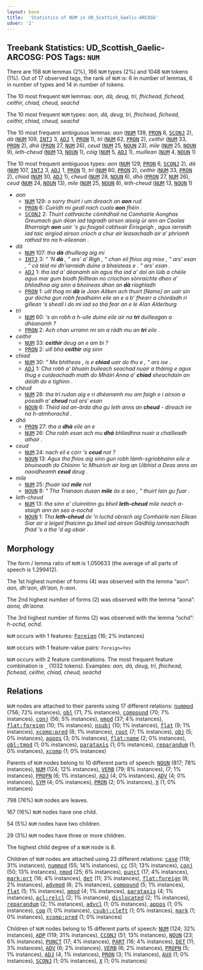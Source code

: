 ```yaml
---
layout: base
title:  'Statistics of NUM in UD_Scottish_Gaelic-ARCOSG'
udver: '2'
---
```


## Treebank Statistics: UD_Scottish_Gaelic-ARCOSG: POS Tags: `NUM`

There are 158 `NUM` lemmas (2%), 166 `NUM` types (2%) and 1048 `NUM` tokens (1%).
Out of 17 observed tags, the rank of `NUM` is: 6 in number of lemmas, 6 in number of types and 14 in number of tokens.

The 10 most frequent `NUM` lemmas: <em>aon, dà, deug, trì, fhichead, fichead, ceithir, chiad, cheud, seachd</em>

The 10 most frequent `NUM` types:  <em>aon, dà, deug, trì, fhichead, fichead, ceithir, chiad, cheud, seachd</em>

The 10 most frequent ambiguous lemmas: <em>aon</em> (<tt><a href="gd_arcosg-pos-NUM.html">NUM</a></tt> 139, <tt><a href="gd_arcosg-pos-PRON.html">PRON</a></tt> 8, <tt><a href="gd_arcosg-pos-SCONJ.html">SCONJ</a></tt> 2), <em>dà</em> (<tt><a href="gd_arcosg-pos-NUM.html">NUM</a></tt> 109, <tt><a href="gd_arcosg-pos-INTJ.html">INTJ</a></tt> 3, <tt><a href="gd_arcosg-pos-ADJ.html">ADJ</a></tt> 1, <tt><a href="gd_arcosg-pos-PRON.html">PRON</a></tt> 1), <em>trì</em> (<tt><a href="gd_arcosg-pos-NUM.html">NUM</a></tt> 62, <tt><a href="gd_arcosg-pos-PRON.html">PRON</a></tt> 2), <em>ceithir</em> (<tt><a href="gd_arcosg-pos-NUM.html">NUM</a></tt> 33, <tt><a href="gd_arcosg-pos-PRON.html">PRON</a></tt> 2), <em>dhà</em> (<tt><a href="gd_arcosg-pos-PRON.html">PRON</a></tt> 27, <tt><a href="gd_arcosg-pos-NUM.html">NUM</a></tt> 26), <em>ceud</em> (<tt><a href="gd_arcosg-pos-NUM.html">NUM</a></tt> 25, <tt><a href="gd_arcosg-pos-NOUN.html">NOUN</a></tt> 23), <em>mìle</em> (<tt><a href="gd_arcosg-pos-NUM.html">NUM</a></tt> 25, <tt><a href="gd_arcosg-pos-NOUN.html">NOUN</a></tt> 9), <em>leth-cheud</em> (<tt><a href="gd_arcosg-pos-NUM.html">NUM</a></tt> 13, <tt><a href="gd_arcosg-pos-NOUN.html">NOUN</a></tt> 1), <em>cóig</em> (<tt><a href="gd_arcosg-pos-NUM.html">NUM</a></tt> 5, <tt><a href="gd_arcosg-pos-ADJ.html">ADJ</a></tt> 1), <em>muillean</em> (<tt><a href="gd_arcosg-pos-NUM.html">NUM</a></tt> 4, <tt><a href="gd_arcosg-pos-NOUN.html">NOUN</a></tt> 1)

The 10 most frequent ambiguous types:  <em>aon</em> (<tt><a href="gd_arcosg-pos-NUM.html">NUM</a></tt> 129, <tt><a href="gd_arcosg-pos-PRON.html">PRON</a></tt> 6, <tt><a href="gd_arcosg-pos-SCONJ.html">SCONJ</a></tt> 2), <em>dà</em> (<tt><a href="gd_arcosg-pos-NUM.html">NUM</a></tt> 107, <tt><a href="gd_arcosg-pos-INTJ.html">INTJ</a></tt> 3, <tt><a href="gd_arcosg-pos-ADJ.html">ADJ</a></tt> 1, <tt><a href="gd_arcosg-pos-PRON.html">PRON</a></tt> 1), <em>trì</em> (<tt><a href="gd_arcosg-pos-NUM.html">NUM</a></tt> 60, <tt><a href="gd_arcosg-pos-PRON.html">PRON</a></tt> 2), <em>ceithir</em> (<tt><a href="gd_arcosg-pos-NUM.html">NUM</a></tt> 33, <tt><a href="gd_arcosg-pos-PRON.html">PRON</a></tt> 2), <em>chiad</em> (<tt><a href="gd_arcosg-pos-NUM.html">NUM</a></tt> 30, <tt><a href="gd_arcosg-pos-ADJ.html">ADJ</a></tt> 1), <em>cheud</em> (<tt><a href="gd_arcosg-pos-NUM.html">NUM</a></tt> 28, <tt><a href="gd_arcosg-pos-NOUN.html">NOUN</a></tt> 6), <em>dhà</em> (<tt><a href="gd_arcosg-pos-PRON.html">PRON</a></tt> 27, <tt><a href="gd_arcosg-pos-NUM.html">NUM</a></tt> 26), <em>ceud</em> (<tt><a href="gd_arcosg-pos-NUM.html">NUM</a></tt> 24, <tt><a href="gd_arcosg-pos-NOUN.html">NOUN</a></tt> 13), <em>mìle</em> (<tt><a href="gd_arcosg-pos-NUM.html">NUM</a></tt> 25, <tt><a href="gd_arcosg-pos-NOUN.html">NOUN</a></tt> 8), <em>leth-cheud</em> (<tt><a href="gd_arcosg-pos-NUM.html">NUM</a></tt> 13, <tt><a href="gd_arcosg-pos-NOUN.html">NOUN</a></tt> 1)


* <em>aon</em>
  * <tt><a href="gd_arcosg-pos-NUM.html">NUM</a></tt> 129: <em>o sorry thuirt i um dìreach an <b>aon</b> rud</em>
  * <tt><a href="gd_arcosg-pos-PRON.html">PRON</a></tt> 6: <em>Cuiridh mi geall nach cuala <b>aon</b> fhèin .</em>
  * <tt><a href="gd_arcosg-pos-SCONJ.html">SCONJ</a></tt> 2: <em>Thuirt cathraiche còmhdhail na Comhairle Aonghas Greumach gun dèan iad tagradh airson aiseig ùr ann an Caolas Bharraigh <b>aon</b> uair 's gu fosgail cabhsair Èirisgeigh , agus iarraidh iad taic airgiod airson crìoch a chur air leasachadh air a’ phrìomh rathad tro na h-eileanan .</em>
* <em>dà</em>
  * <tt><a href="gd_arcosg-pos-NUM.html">NUM</a></tt> 107: <em>tha <b>dà</b> dhuilleag aig mi</em>
  * <tt><a href="gd_arcosg-pos-INTJ.html">INTJ</a></tt> 3: <em>“ 'N <b>dà</b> , " ars’ a’ Rìgh , “ chan eil fhios aig mise , " ars’ esan , “ cà téid mi dh’iarraidh duine a bhaisteas e . " ars’ esan .</em>
  * <tt><a href="gd_arcosg-pos-ADJ.html">ADJ</a></tt> 1: <em>tha iad a' dèanamh sin agus tha iad a' dol an lùib a chèile agus mar gum biodh fèilltean no crìochan sònraichte dhen a’ bhliadhna aig sinn a bhoineas dhan an <b>dà</b> riaghladh</em>
  * <tt><a href="gd_arcosg-pos-PRON.html">PRON</a></tt> 1: <em>uill thog mi <b>dà</b> le Joan Aitken ach thuirt [Name] an uair sin gur dòcha gun robh feadhainn eile an e a b’ fhearr a chòrdadh ri gillean ‘s sheall i do mi iad so tha fear an e le Alan Alderburg</em>
* <em>trì</em>
  * <tt><a href="gd_arcosg-pos-NUM.html">NUM</a></tt> 60: <em>‘s an robh a h-uile duine eile air na <b>trì</b> duilleagan a dhèanamh ?</em>
  * <tt><a href="gd_arcosg-pos-PRON.html">PRON</a></tt> 2: <em>Ach chan urrainn mi sin a ràdh mu an <b>trì</b> eile .</em>
* <em>ceithir</em>
  * <tt><a href="gd_arcosg-pos-NUM.html">NUM</a></tt> 33: <em><b>ceithir</b> deug an e am bi ?</em>
  * <tt><a href="gd_arcosg-pos-PRON.html">PRON</a></tt> 2: <em>uill bha <b>ceithir</b> aig sinn</em>
* <em>chiad</em>
  * <tt><a href="gd_arcosg-pos-NUM.html">NUM</a></tt> 30: <em>“ Ma bhitheas , is e <b>chiad</b> uair do thu e , " ars ise .</em>
  * <tt><a href="gd_arcosg-pos-ADJ.html">ADJ</a></tt> 1: <em>Cha robh a’ bhuain buileach seachad nuair a thàinig e agus thug e cuideachadh math do Mhàiri Anna a’ <b>chiad</b> sheachdain an déidh do e tighinn .</em>
* <em>cheud</em>
  * <tt><a href="gd_arcosg-pos-NUM.html">NUM</a></tt> 28: <em>tha trì rudan aig e ri dhèanamh mu am faigh e i airson a pòsadh a’ <b>cheud</b> rud ars’ esan</em>
  * <tt><a href="gd_arcosg-pos-NOUN.html">NOUN</a></tt> 6: <em>Thèid iad an-àrda dha gu leth anns an <b>cheud</b> - dìreach ìre na h-atmhorachd .</em>
* <em>dhà</em>
  * <tt><a href="gd_arcosg-pos-PRON.html">PRON</a></tt> 27: <em>tha a <b>dhà</b> eile an e</em>
  * <tt><a href="gd_arcosg-pos-NUM.html">NUM</a></tt> 26: <em>Cha robh esan ach mu <b>dhà</b> bhliadhna nuair a chailleadh athair .</em>
* <em>ceud</em>
  * <tt><a href="gd_arcosg-pos-NUM.html">NUM</a></tt> 24: <em>nach eil e còrr 's <b>ceud</b> not ?</em>
  * <tt><a href="gd_arcosg-pos-NOUN.html">NOUN</a></tt> 13: <em>Agus tha fhios aig sinn gun robh làmh-sgrìobhainn eile a bhuineadh do Chloinn 'ic Mhuirich air lorg an Uibhist a Deas anns an naoidheamh <b>ceud</b> deug .</em>
* <em>mìle</em>
  * <tt><a href="gd_arcosg-pos-NUM.html">NUM</a></tt> 25: <em>fhuair iad <b>mìle</b> not</em>
  * <tt><a href="gd_arcosg-pos-NOUN.html">NOUN</a></tt> 8: <em>" Tha Trianaon dusan <b>mìle</b> às a seo , " thuirt Iain gu fuar .</em>
* <em>leth-cheud</em>
  * <tt><a href="gd_arcosg-pos-NUM.html">NUM</a></tt> 13: <em>tha sinn a' cluinntinn gu bheil <b>leth-cheud</b> mìle neach a-staigh ann an seo a-nochd</em>
  * <tt><a href="gd_arcosg-pos-NOUN.html">NOUN</a></tt> 1: <em>Tha <b>leth-cheud</b> de 'n luchd obrach aig Comhairle nan Eilean Siar air a leigeil fhaicinn gu bheil iad airson Gàidhlig ionnsachadh fhad 's a tha 'd ag obair .</em>

## Morphology

The form / lemma ratio of `NUM` is 1.050633 (the average of all parts of speech is 1.299412).

The 1st highest number of forms (4) was observed with the lemma “aon”: <em>aon, dh'aon, dh’aon, h-aon</em>.

The 2nd highest number of forms (2) was observed with the lemma “aona”: <em>aona, dh’aona</em>.

The 3rd highest number of forms (2) was observed with the lemma “ochd”: <em>h-ochd, ochd</em>.

`NUM` occurs with 1 features: <tt><a href="gd_arcosg-feat-Foreign.html">Foreign</a></tt> (16; 2% instances)

`NUM` occurs with 1 feature-value pairs: `Foreign=Yes`

`NUM` occurs with 2 feature combinations.
The most frequent feature combination is `_` (1032 tokens).
Examples: <em>aon, dà, deug, trì, fhichead, fichead, ceithir, chiad, cheud, seachd</em>


## Relations

`NUM` nodes are attached to their parents using 17 different relations: <tt><a href="gd_arcosg-dep-nummod.html">nummod</a></tt> (756; 72% instances), <tt><a href="gd_arcosg-dep-obl.html">obl</a></tt> (71; 7% instances), <tt><a href="gd_arcosg-dep-compound.html">compound</a></tt> (70; 7% instances), <tt><a href="gd_arcosg-dep-conj.html">conj</a></tt> (56; 5% instances), <tt><a href="gd_arcosg-dep-nmod.html">nmod</a></tt> (37; 4% instances), <tt><a href="gd_arcosg-dep-flat-foreign.html">flat:foreign</a></tt> (10; 1% instances), <tt><a href="gd_arcosg-dep-nsubj.html">nsubj</a></tt> (10; 1% instances), <tt><a href="gd_arcosg-dep-flat.html">flat</a></tt> (9; 1% instances), <tt><a href="gd_arcosg-dep-xcomp-pred.html">xcomp:pred</a></tt> (8; 1% instances), <tt><a href="gd_arcosg-dep-root.html">root</a></tt> (7; 1% instances), <tt><a href="gd_arcosg-dep-obj.html">obj</a></tt> (5; 0% instances), <tt><a href="gd_arcosg-dep-appos.html">appos</a></tt> (3; 0% instances), <tt><a href="gd_arcosg-dep-flat-name.html">flat:name</a></tt> (2; 0% instances), <tt><a href="gd_arcosg-dep-obl-tmod.html">obl:tmod</a></tt> (1; 0% instances), <tt><a href="gd_arcosg-dep-parataxis.html">parataxis</a></tt> (1; 0% instances), <tt><a href="gd_arcosg-dep-reparandum.html">reparandum</a></tt> (1; 0% instances), <tt><a href="gd_arcosg-dep-xcomp.html">xcomp</a></tt> (1; 0% instances)

Parents of `NUM` nodes belong to 10 different parts of speech: <tt><a href="gd_arcosg-pos-NOUN.html">NOUN</a></tt> (817; 78% instances), <tt><a href="gd_arcosg-pos-NUM.html">NUM</a></tt> (124; 12% instances), <tt><a href="gd_arcosg-pos-VERB.html">VERB</a></tt> (79; 8% instances),  (7; 1% instances), <tt><a href="gd_arcosg-pos-PROPN.html">PROPN</a></tt> (6; 1% instances), <tt><a href="gd_arcosg-pos-ADJ.html">ADJ</a></tt> (4; 0% instances), <tt><a href="gd_arcosg-pos-ADV.html">ADV</a></tt> (4; 0% instances), <tt><a href="gd_arcosg-pos-SYM.html">SYM</a></tt> (4; 0% instances), <tt><a href="gd_arcosg-pos-PRON.html">PRON</a></tt> (2; 0% instances), <tt><a href="gd_arcosg-pos-X.html">X</a></tt> (1; 0% instances)

798 (76%) `NUM` nodes are leaves.

167 (16%) `NUM` nodes have one child.

54 (5%) `NUM` nodes have two children.

29 (3%) `NUM` nodes have three or more children.

The highest child degree of a `NUM` node is 8.

Children of `NUM` nodes are attached using 23 different relations: <tt><a href="gd_arcosg-dep-case.html">case</a></tt> (119; 31% instances), <tt><a href="gd_arcosg-dep-nummod.html">nummod</a></tt> (55; 14% instances), <tt><a href="gd_arcosg-dep-cc.html">cc</a></tt> (51; 13% instances), <tt><a href="gd_arcosg-dep-conj.html">conj</a></tt> (50; 13% instances), <tt><a href="gd_arcosg-dep-nmod.html">nmod</a></tt> (25; 6% instances), <tt><a href="gd_arcosg-dep-punct.html">punct</a></tt> (17; 4% instances), <tt><a href="gd_arcosg-dep-mark-prt.html">mark:prt</a></tt> (16; 4% instances), <tt><a href="gd_arcosg-dep-det.html">det</a></tt> (11; 3% instances), <tt><a href="gd_arcosg-dep-flat-foreign.html">flat:foreign</a></tt> (8; 2% instances), <tt><a href="gd_arcosg-dep-advmod.html">advmod</a></tt> (6; 2% instances), <tt><a href="gd_arcosg-dep-compound.html">compound</a></tt> (5; 1% instances), <tt><a href="gd_arcosg-dep-flat.html">flat</a></tt> (5; 1% instances), <tt><a href="gd_arcosg-dep-amod.html">amod</a></tt> (4; 1% instances), <tt><a href="gd_arcosg-dep-parataxis.html">parataxis</a></tt> (4; 1% instances), <tt><a href="gd_arcosg-dep-acl-relcl.html">acl:relcl</a></tt> (2; 1% instances), <tt><a href="gd_arcosg-dep-dislocated.html">dislocated</a></tt> (2; 1% instances), <tt><a href="gd_arcosg-dep-reparandum.html">reparandum</a></tt> (2; 1% instances), <tt><a href="gd_arcosg-dep-advcl.html">advcl</a></tt> (1; 0% instances), <tt><a href="gd_arcosg-dep-appos.html">appos</a></tt> (1; 0% instances), <tt><a href="gd_arcosg-dep-cop.html">cop</a></tt> (1; 0% instances), <tt><a href="gd_arcosg-dep-csubj-cleft.html">csubj:cleft</a></tt> (1; 0% instances), <tt><a href="gd_arcosg-dep-mark.html">mark</a></tt> (1; 0% instances), <tt><a href="gd_arcosg-dep-xcomp-pred.html">xcomp:pred</a></tt> (1; 0% instances)

Children of `NUM` nodes belong to 15 different parts of speech: <tt><a href="gd_arcosg-pos-NUM.html">NUM</a></tt> (124; 32% instances), <tt><a href="gd_arcosg-pos-ADP.html">ADP</a></tt> (119; 31% instances), <tt><a href="gd_arcosg-pos-CCONJ.html">CCONJ</a></tt> (51; 13% instances), <tt><a href="gd_arcosg-pos-NOUN.html">NOUN</a></tt> (23; 6% instances), <tt><a href="gd_arcosg-pos-PUNCT.html">PUNCT</a></tt> (17; 4% instances), <tt><a href="gd_arcosg-pos-PART.html">PART</a></tt> (16; 4% instances), <tt><a href="gd_arcosg-pos-DET.html">DET</a></tt> (11; 3% instances), <tt><a href="gd_arcosg-pos-ADV.html">ADV</a></tt> (6; 2% instances), <tt><a href="gd_arcosg-pos-VERB.html">VERB</a></tt> (6; 2% instances), <tt><a href="gd_arcosg-pos-PROPN.html">PROPN</a></tt> (5; 1% instances), <tt><a href="gd_arcosg-pos-ADJ.html">ADJ</a></tt> (4; 1% instances), <tt><a href="gd_arcosg-pos-PRON.html">PRON</a></tt> (3; 1% instances), <tt><a href="gd_arcosg-pos-AUX.html">AUX</a></tt> (1; 0% instances), <tt><a href="gd_arcosg-pos-SCONJ.html">SCONJ</a></tt> (1; 0% instances), <tt><a href="gd_arcosg-pos-X.html">X</a></tt> (1; 0% instances)

